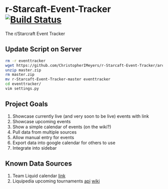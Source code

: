 r-Starcaft-Event-Tracker [![Build Status](https://travis-ci.org/ChristopherIMeyers/r-Starcaft-Event-Tracker.png?branch=master)](https://travis-ci.org/ChristopherIMeyers/r-Starcaft-Event-Tracker)
========================

The r/Starcraft Event Tracker

Update Script on Server
---
```bash
rm -r eventtracker
wget https://github.com/ChristopherIMeyers/r-Starcaft-Event-Tracker/archive/master.zip
unzip master.zip
rm master.zip
mv r-Starcaft-Event-Tracker-master eventtracker
cd eventtracker/
vim settings.py
```

Project Goals
---

1. Showcase currently live (and very soon to be live) events with link
2. Showcase upcoming events
3. Show a simple calendar of events (on the wiki?)
4. Pull data from multiple sources
5. Allow manual entry for events
5. Export data into google calendar for others to use
6. Integrate into sidebar


Known Data Sources
---

1. Team Liquid calendar [link](http://www.teamliquid.net/calendar/2014/01/)
2. Liquipedia upcoming tournaments [api](http://wiki.teamliquid.net/starcraft2/api.php?format=txt&action=query&titles=Liquipedia:Tournament_News&prop=revisions&rvprop=content) [wiki](http://wiki.teamliquid.net/starcraft2/Liquipedia:Tournament_News)


